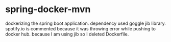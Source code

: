 # spring-docker-mvn
dockerizing the spring boot application.
dependency used goggle jib library.
spotify.io is commented because it was throwing error while pushing to docker hub.
because I am using jib so I deleted Dockerfile.

